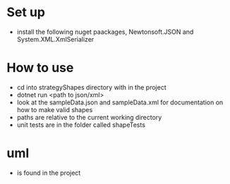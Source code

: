 # Set up
* install the following nuget paackages, Newtonsoft.JSON and System.XML.XmlSerializer

# How to use
* cd into strategyShapes directory with in the project
* dotnet run <path to json/xml> <path to folder for results.csv to be saved to>
* look at the sampleData.json and sampleData.xml for documentation on how to make valid shapes
* paths are relative to the current working directory
* unit tests are in the folder called shapeTests


# uml 
* is found in the project


